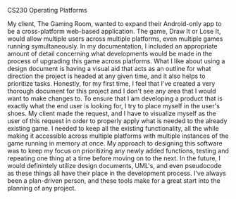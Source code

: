 CS230 Operating Platforms

My client, The Gaming Room, wanted to expand their Android-only app to be a cross-platform web-based application.  The game, Draw It or Lose It, would allow multiple users across multiple platforms, even multiple games running symultaneously.  In my documentation, I included an appropriate amount of detail concerning what developments would be made in the process of upgrading this game across platforms.  What I like about using a design document is having a visual aid that acts as an outline for what direction the project is headed at any given time, and it also helps to prioritize tasks.  Honestly, for my first time, I feel that I've created a very thorough document for this project and I don't see any area that I would want to make changes to.  To ensure that I am developing a product that is exactly what the end user is looking for, I try to place myself in the user's shoes.  My client made the request, and I have to visualize myself as the user of this request in order to properly apply what is needed to the already existing game.  I needed to keep all the existing functionality, all the while making it accessible across multiple platforms with multiple instances of the game running in memory at once.  My approach to designing this software was to keep my focus on prioritizing any newly added functions, testing and repeating one thing at a time before moving on to the next.  In the future, I would definintely utilize design documents, UML's, and even pseudocode as these things all have their place in the development process.  I've always been a plan-driven person, and these tools make for a great start into the planning of any project. 
